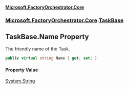 #### [Microsoft.FactoryOrchestrator.Core](./Microsoft-FactoryOrchestrator-Core.md 'Microsoft.FactoryOrchestrator.Core')
### [Microsoft.FactoryOrchestrator.Core](./Microsoft-FactoryOrchestrator-Core.md 'Microsoft.FactoryOrchestrator.Core').[TaskBase](./Microsoft-FactoryOrchestrator-Core-TaskBase.md 'Microsoft.FactoryOrchestrator.Core.TaskBase')
## TaskBase.Name Property
The friendly name of the Task.  
```csharp
public virtual string Name { get; set; }
```
#### Property Value
[System.String](https://docs.microsoft.com/en-us/dotnet/api/System.String 'System.String')  
